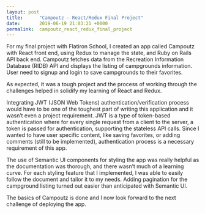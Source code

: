 ```yaml
---
layout: post
title:      "Campoutz – React/Redux Final Project"
date:       2019-06-19 21:03:21 +0000
permalink:  campoutz_react_redux_final_project
---
```


For my final project with Flatiron School, I created an app called Campoutz with React front end, using Redux to manage the state, and Ruby on Rails API back end. Campoutz fetches data from the Recreation Information Database (RIDB) API and displays the listing of campgrounds information. User need to signup and login to save campgrounds to their favorites.

As expected, it was a tough project and the process of working through the challenges helped in solidify my learning of React and Redux.

Integrating JWT (JSON Web Tokens) authentication/verification process would have to be one of the toughest part of writing this application and it wasn’t even a project requirement. JWT is a type of token-based authentication where for every single request from a client to the server, a token is passed for authentication, supporting the stateless API calls. Since I wanted to have user specific content, like saving favorites, or adding comments (still to be implemented), authentication process is a necessary requirement of this app.  

The use of Semantic UI components for styling the app was really helpful as the documentation was thorough, and there wasn’t much of a learning curve. For each styling feature that I implemented, I was able to easily follow the document and tailor it to my needs. Adding pagination for the campground listing turned out easier than anticipated with Semantic UI.

The basics of Campoutz is done and I now look forward to the next challenge of deploying the app.
 

